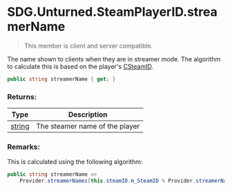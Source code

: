 # SDG.Unturned.SteamPlayerID.streamerName

> This member is client and server compatible.

The name shown to clients when they are in streamer mode. The algorithm to calculate this is based on the player's [CSteamID](scripting/streamworks/csteamid).

```csharp
public string streamerName { get; }
```

### Returns:

Type | Description
------------ | -------------
[string](https://docs.microsoft.com/en-us/dotnet/api/system.string?view=netframework-3.5) | The steamer name of the player

### Remarks:

This is calculated using the following algorithm:

```csharp
public string streamerName => 
	Provider.streamerNames[this.steamID.m_SteamID % Provider.streamerNames.Count];
```